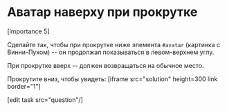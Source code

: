 # Аватар наверху при прокрутке

[importance 5]

Сделайте так, чтобы при прокрутке ниже элемента `#avatar` (картинка с Винни-Пухом) -- он продолжал показываться в левом-верхнем углу.

При прокрутке вверх -- должен возвращаться на обычное место.

Прокрутите вниз, чтобы увидеть:
[iframe src="solution" height=300 link border="1"]

[edit task src="question"/]
